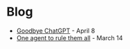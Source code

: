 # Blog

- [Goodbye ChatGPT](/goodbye-chatgpt) - April 8
- [One agent to rule them all](/launch) - March 14
